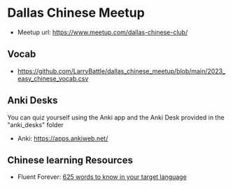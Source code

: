 # Dallas Chinese Meetup

- Meetup url: https://www.meetup.com/dallas-chinese-club/

## Vocab
- https://github.com/LarryBattle/dallas_chinese_meetup/blob/main/2023_easy_chinese_vocab.csv

## Anki Desks

You can quiz yourself using the Anki app and the Anki Desk provided in the "anki_desks" folder

- Anki: https://apps.ankiweb.net/

## Chinese learning Resources

- Fluent Forever: [625 words to know in your target language](https://fluent-forever.com/wp-content/uploads/2014/05/625-List-Thematic.pdf)

